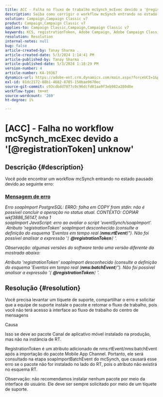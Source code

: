 ```yaml
---
title: ACC - Falha no fluxo de trabalho mcSynch_mcExec devido a '@registrationToken unknow'
description: Saiba como corrigir o workflow mcSynch entrando no estado pausado devido a um erro na avaliação do script 'eventSynch/soapImport'.
solution: Campaign,Campaign Classic v7
product: Campaign,Campaign Classic v7
applies-to: Campaign Classic,Campaign,Campaign Classic v7
keywords: KCS, registrationToken, Adobe Campaign, Adobe Campaign Classic, ACC, mcSynch_mcExec workflow fail, solução de problemas
resolution: Resolution
internal-notes: null
bug: false
article-created-by: Tanay Sharma .
article-created-date: 5/3/2024 1:14:41 PM
article-published-by: Tanay Sharma .
article-published-date: 5/3/2024 1:18:29 PM
version-number: 4
article-number: KA-19367
dynamics-url: https://adobe-ent.crm.dynamics.com/main.aspx?forceUCI=1&pagetype=entityrecord&etn=knowledgearticle&id=3ba19b17-4f09-ef11-9f8a-6045bd026dc7
exl-id: 81dc2172-88b1-4682-8705-150bae9670ec
source-git-commit: c93cdbdd7877c0c96dcfd01aa9f3eb982a280d8e
workflow-type: tm+mt
source-wordcount: '269'
ht-degree: 1%

---
```


# [ACC] - Falha no workflow mcSynch_mcExec devido a &#39;[@registrationToken] unknow&#39;

## Descrição {#description}


Você pode encontrar um workflow mcSynch entrando no estado pausado devido ao seguinte erro:



### <u>Mensagem de erro</u>

*Erro soapImport PostgreSQL: ERRO: falha em COPY from stdin: não é possível concluir a operação no status atual. CONTEXTO: COPIAR wkf3886_56147, linha 1
<br>soapImport JavaScript: erro ao avaliar o script &#39;eventSynch/soapImport&#39;.
<br> Atributo &#39;registrationToken&#39; soapImport desconhecido (consulte a definição do esquema &#39;Eventos em tempo real (<b>nms:rtEvent</b>)&quot;). Não foi possível analisar a expressão &#39;`[` <b>@registrationToken</b>`]` &#39;.*

*Observação: algumas versões do software terão uma versão diferente da mostrada abaixo:*

*Atributo &#39;registrationToken&#39; soapImport desconhecido (consulte a definição do esquema &#39;Eventos em tempo real (<b>nms:batchEvent</b>)&quot;). Não foi possível analisar a expressão &#39;`[` <b>@registrationToken</b>`]` &#39;.*


## Resolução {#resolution}


Você precisa levantar um tíquete de suporte, compartilhar o erro e solicitar que a equipe de suporte instale o pacote e retomar o fluxo de trabalho, pois você não terá acesso à interface ao fluxo de trabalho do centro de mensagens



Causa

Isso se deve ao pacote Canal de aplicativo móvel instalado na produção, mas não na instância de RT.

RegistrationToken é um atributo adicionado de nms:rtEvent/nms:batchEvent após a importação do pacote Mobile App Channel. Portanto, ele será consultado na etapa soapImportBatchEvent do mcSynch, que causará esse erro se o pacote não for instalado no lado do RT, pois o atributo não existirá no esquema RT.



Observação: não recomendamos instalar nenhum pacote por meio da interface do usuário. Ele deve ser sempre solicitado por meio de um tíquete de suporte.
